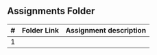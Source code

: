 ## Assignments Folder

|   #   | Folder Link |   Assignment description   |
| :---: | ----------- | -------------------------- |
|   1   | []() | |
